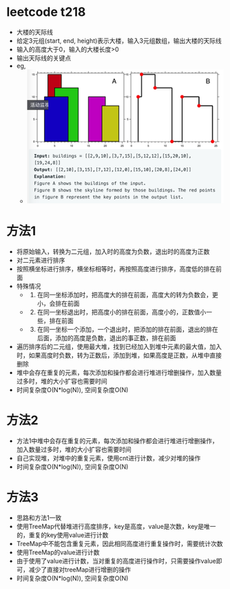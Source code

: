 # leetcode t218
- 大楼的天际线
- 给定3元组(start, end, height)表示大楼，输入3元组数组，输出大楼的天际线
- 输入的高度大于0，输入的大楼长度>0
- 输出天际线的关键点
- eg,
    - ![](./imgs/1.png)
    
# 方法1
- 将原始输入，转换为二元组，加入时的高度为负数，退出时的高度为正数
- 对二元素进行排序
- 按照横坐标进行排序，横坐标相等时，再按照高度进行排序，高度低的排在前面
- 特殊情况
    - 1. 在同一坐标添加时，把高度大的排在前面，高度大的转为负数会，更小，会排在前面
    - 2. 在同一坐标退出时，把高度小的排在前面，高度小的，正数值小一些，排在前面
    - 3. 在同一坐标一个添加，一个退出时，把添加的排在前面，退出的排在后面，添加的高度是负数，退出的事正数，排在前面
- 遍历排序后的二元组，使用最大堆，找到已经加入到堆中元素的最大值，加入时，如果高度时负数，转为正数后，添加到堆，如果高度是正数，从堆中直接删除
- 堆中会存在重复的元素，每次添加和操作都会进行堆进行增删操作，加入数量过多时，堆的大小扩容也需要时间
- 时间复杂度O(N*log(N)), 空间复杂度O(N)

# 方法2
- 方法1中堆中会存在重复的元素，每次添加和操作都会进行堆进行增删操作，加入数量过多时，堆的大小扩容也需要时间
- 自己实现堆，对堆中的重复元素，使用cnt进行计数，减少对堆的操作
- 时间复杂度O(N*log(N)), 空间复杂度O(N)

# 方法3
- 思路和方法1一致
- 使用TreeMap代替堆进行高度排序，key是高度，value是次数，key是唯一的，重复的key使用value进行计数
- TreeMap中不能包含重复元素，因此相同高度进行重复操作时，需要统计次数
- 使用TreeMap的value进行计数
- 由于使用了value进行计数，当对重复的高度进行操作时，只需要操作value即可，减少了直接对treeMap进行增删的操作
- 时间复杂度O(N*log(N)), 空间复杂度O(N)
